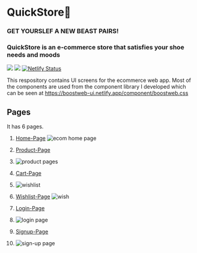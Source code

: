   #              QuickStore🛒

### GET YOURSLEF A NEW BEAST PAIRS!
 ### QuickStore is an e-commerce store that satisfies your shoe needs and moods


![](https://img.shields.io/badge/HTML5-E34F26?style=for-the-badge&logo=html5&logoColor=white) 
![](https://img.shields.io/badge/CSS3-1572B6?style=for-the-badge&logo=css3&logoColor=white) 
[![Netlify Status](https://api.netlify.com/api/v1/badges/4e609252-5780-4434-97a1-dfa72abb19eb/deploy-status)](https://app.netlify.com/sites/quickstore-ui/deploys)
  
  This respository contains UI screens for the ecommerce web app.
Most of the components are used from the component library I developed which can be seen at
https://boostweb-ui.netlify.app/component/boostweb.css
 
 ## Pages
It has 6 pages.
1. [Home-Page](https://quickstore-ui.netlify.app/)
![ecom home page](https://user-images.githubusercontent.com/89784704/155077548-0b10320d-d162-41f2-a963-9dea0729588a.PNG)

3. [Product-Page](https://quickstore-ui.netlify.app/quickstore/pages/product)
4. ![product pages](https://user-images.githubusercontent.com/89784704/155077867-ebc1f228-55d2-42b5-a025-89de9434dff7.PNG)

5. [Cart-Page](https://quickstore-ui.netlify.app/quickstore/pages/cart)
6. ![wishlist](https://user-images.githubusercontent.com/89784704/155078025-410412f8-5d8a-44d3-820e-a76de4f3f994.PNG)

7. [Wishlist-Page](https://quickstore-ui.netlify.app/quickstore/pages/wishlist)
 ![wish](https://user-images.githubusercontent.com/89784704/155078351-63105150-6fe5-4033-bf3a-33afd52136c1.PNG)


9. [Login-Page](https://quickstore-ui.netlify.app/quickstore/pages/signin)
10. ![login page](https://user-images.githubusercontent.com/89784704/155077953-55e9ad56-3309-4467-a8db-43a5bdbb9516.PNG)

9. [Signup-Page](https://quickstore-ui.netlify.app/quickstore/pages/signup)
10. ![sign-up page](https://user-images.githubusercontent.com/89784704/155077925-add99d4b-c196-4d10-8b7c-435979716966.PNG)





 
 
